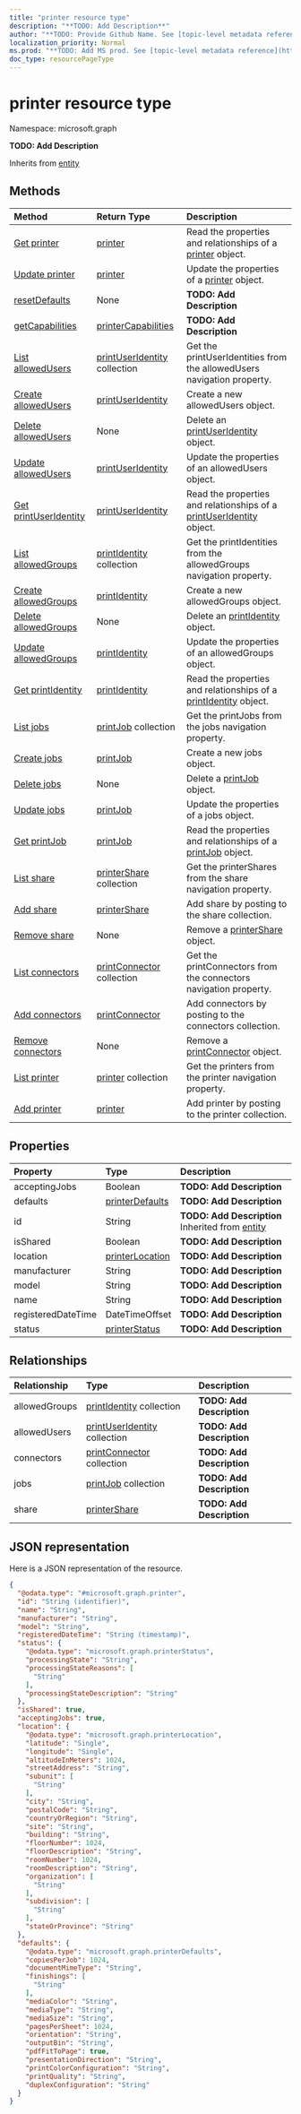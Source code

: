 ```yaml
---
title: "printer resource type"
description: "**TODO: Add Description**"
author: "**TODO: Provide Github Name. See [topic-level metadata reference](https://msgo.azurewebsites.net/add/document/guidelines/metadata.html#topic-level-metadata)**"
localization_priority: Normal
ms.prod: "**TODO: Add MS prod. See [topic-level metadata reference](https://msgo.azurewebsites.net/add/document/guidelines/metadata.html#topic-level-metadata)**"
doc_type: resourcePageType
---
```


# printer resource type


Namespace: microsoft.graph

**TODO: Add Description**


Inherits from [entity](../resources/entity.md)

## Methods
|Method|Return Type|Description|
|:---|:---|:---|
|[Get printer](../api/printer-get.md)|[printer](../resources/printer.md)|Read the properties and relationships of a [printer](../resources/printer.md) object.|
|[Update printer](../api/printer-update.md)|[printer](../resources/printer.md)|Update the properties of a [printer](../resources/printer.md) object.|
|[resetDefaults](../api/printer-resetdefaults.md)|None|**TODO: Add Description**|
|[getCapabilities](../api/printer-getcapabilities.md)|[printerCapabilities](../resources/printercapabilities.md)|**TODO: Add Description**|
|[List allowedUsers](../api/printer-list-allowedusers.md)|[printUserIdentity](../resources/printuseridentity.md) collection|Get the printUserIdentities from the allowedUsers navigation property.|
|[Create allowedUsers](../api/printer-post-allowedusers.md)|[printUserIdentity](../resources/printuseridentity.md)|Create a new allowedUsers object.|
|[Delete allowedUsers](../api/printer-delete-allowedusers.md)|None|Delete an [printUserIdentity](../resources/printuseridentity.md) object.|
|[Update allowedUsers](../api/printer-update-allowedusers.md)|[printUserIdentity](../resources/printuseridentity.md)|Update the properties of an allowedUsers object.|
|[Get printUserIdentity](../api/printuseridentity-get.md)|[printUserIdentity](../resources/printuseridentity.md)|Read the properties and relationships of a [printUserIdentity](../resources/printuseridentity.md) object.|
|[List allowedGroups](../api/printer-list-allowedgroups.md)|[printIdentity](../resources/printidentity.md) collection|Get the printIdentities from the allowedGroups navigation property.|
|[Create allowedGroups](../api/printer-post-allowedgroups.md)|[printIdentity](../resources/printidentity.md)|Create a new allowedGroups object.|
|[Delete allowedGroups](../api/printer-delete-allowedgroups.md)|None|Delete an [printIdentity](../resources/printidentity.md) object.|
|[Update allowedGroups](../api/printer-update-allowedgroups.md)|[printIdentity](../resources/printidentity.md)|Update the properties of an allowedGroups object.|
|[Get printIdentity](../api/printidentity-get.md)|[printIdentity](../resources/printidentity.md)|Read the properties and relationships of a [printIdentity](../resources/printidentity.md) object.|
|[List jobs](../api/printer-list-jobs.md)|[printJob](../resources/printjob.md) collection|Get the printJobs from the jobs navigation property.|
|[Create jobs](../api/printer-post-jobs.md)|[printJob](../resources/printjob.md)|Create a new jobs object.|
|[Delete jobs](../api/printer-delete-jobs.md)|None|Delete a [printJob](../resources/printjob.md) object.|
|[Update jobs](../api/printer-update-jobs.md)|[printJob](../resources/printjob.md)|Update the properties of a jobs object.|
|[Get printJob](../api/printjob-get.md)|[printJob](../resources/printjob.md)|Read the properties and relationships of a [printJob](../resources/printjob.md) object.|
|[List share](../api/printer-list-share.md)|[printerShare](../resources/printershare.md) collection|Get the printerShares from the share navigation property.|
|[Add share](../api/printer-post-share.md)|[printerShare](../resources/printershare.md)|Add share by posting to the share collection.|
|[Remove share](../api/printer-delete-share.md)|None|Remove a [printerShare](../resources/printershare.md) object.|
|[List connectors](../api/printer-list-connectors.md)|[printConnector](../resources/printconnector.md) collection|Get the printConnectors from the connectors navigation property.|
|[Add connectors](../api/printer-post-connectors.md)|[printConnector](../resources/printconnector.md)|Add connectors by posting to the connectors collection.|
|[Remove connectors](../api/printer-delete-connectors.md)|None|Remove a [printConnector](../resources/printconnector.md) object.|
|[List printer](../api/printershare-list-printer.md)|[printer](../resources/printer.md) collection|Get the printers from the printer navigation property.|
|[Add printer](../api/printershare-post-printer.md)|[printer](../resources/printer.md)|Add printer by posting to the printer collection.|

## Properties
|Property|Type|Description|
|:---|:---|:---|
|acceptingJobs|Boolean|**TODO: Add Description**|
|defaults|[printerDefaults](../resources/printerdefaults.md)|**TODO: Add Description**|
|id|String|**TODO: Add Description** Inherited from [entity](../resources/entity.md)|
|isShared|Boolean|**TODO: Add Description**|
|location|[printerLocation](../resources/printerlocation.md)|**TODO: Add Description**|
|manufacturer|String|**TODO: Add Description**|
|model|String|**TODO: Add Description**|
|name|String|**TODO: Add Description**|
|registeredDateTime|DateTimeOffset|**TODO: Add Description**|
|status|[printerStatus](../resources/printerstatus.md)|**TODO: Add Description**|

## Relationships
|Relationship|Type|Description|
|:---|:---|:---|
|allowedGroups|[printIdentity](../resources/printidentity.md) collection|**TODO: Add Description**|
|allowedUsers|[printUserIdentity](../resources/printuseridentity.md) collection|**TODO: Add Description**|
|connectors|[printConnector](../resources/printconnector.md) collection|**TODO: Add Description**|
|jobs|[printJob](../resources/printjob.md) collection|**TODO: Add Description**|
|share|[printerShare](../resources/printershare.md)|**TODO: Add Description**|

## JSON representation
Here is a JSON representation of the resource.
<!-- {
  "blockType": "resource",
  "keyProperty": "id",
  "@odata.type": "microsoft.graph.printer",
  "baseType": "microsoft.graph.entity",
  "openType": false
}
-->
``` json
{
  "@odata.type": "#microsoft.graph.printer",
  "id": "String (identifier)",
  "name": "String",
  "manufacturer": "String",
  "model": "String",
  "registeredDateTime": "String (timestamp)",
  "status": {
    "@odata.type": "microsoft.graph.printerStatus",
    "processingState": "String",
    "processingStateReasons": [
      "String"
    ],
    "processingStateDescription": "String"
  },
  "isShared": true,
  "acceptingJobs": true,
  "location": {
    "@odata.type": "microsoft.graph.printerLocation",
    "latitude": "Single",
    "longitude": "Single",
    "altitudeInMeters": 1024,
    "streetAddress": "String",
    "subunit": [
      "String"
    ],
    "city": "String",
    "postalCode": "String",
    "countryOrRegion": "String",
    "site": "String",
    "building": "String",
    "floorNumber": 1024,
    "floorDescription": "String",
    "roomNumber": 1024,
    "roomDescription": "String",
    "organization": [
      "String"
    ],
    "subdivision": [
      "String"
    ],
    "stateOrProvince": "String"
  },
  "defaults": {
    "@odata.type": "microsoft.graph.printerDefaults",
    "copiesPerJob": 1024,
    "documentMimeType": "String",
    "finishings": [
      "String"
    ],
    "mediaColor": "String",
    "mediaType": "String",
    "mediaSize": "String",
    "pagesPerSheet": 1024,
    "orientation": "String",
    "outputBin": "String",
    "pdfFitToPage": true,
    "presentationDirection": "String",
    "printColorConfiguration": "String",
    "printQuality": "String",
    "duplexConfiguration": "String"
  }
}
```

